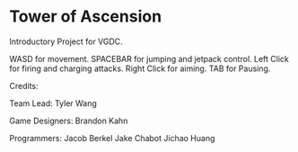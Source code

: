 # Tower of Ascension
Introductory Project for VGDC.

WASD for movement.
SPACEBAR for jumping and jetpack control.
Left Click for firing and charging attacks.
Right Click for aiming.
TAB for Pausing.


Credits:

Team Lead:
Tyler Wang

Game Designers:
Brandon Kahn

Programmers:
Jacob Berkel
Jake Chabot
Jichao Huang
